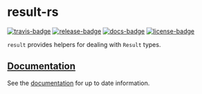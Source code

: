 # result-rs

[![travis-badge][]][travis] [![release-badge][]][cargo] [![docs-badge][]][docs] [![license-badge][]][license]

`result` provides helpers for dealing with `Result` types.

## [Documentation][docs]

See the [documentation][docs] for up to date information.

[travis-badge]: https://img.shields.io/travis/arcnmx/result-rs/master.svg?style=flat-square
[travis]: https://travis-ci.org/arcnmx/result-rs
[release-badge]: https://img.shields.io/crates/v/result.svg?style=flat-square
[cargo]: https://crates.io/crates/result
[docs-badge]: https://img.shields.io/badge/API-docs-blue.svg?style=flat-square
[docs]: http://arcnmx.github.io/result-rs/result/
[license-badge]: https://img.shields.io/badge/license-MIT-ff69b4.svg?style=flat-square
[license]: https://github.com/arcnmx/result-rs/blob/master/COPYING
